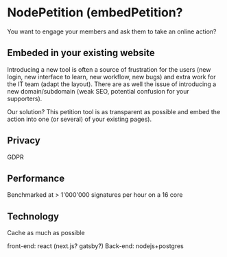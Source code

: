 # NodePetition (embedPetition?

You want to engage your members and ask them to take an online action? 

## Embeded in your existing website

Introducing a new tool is often a source of frustration for the users (new login, new interface to learn, new workflow, new bugs) and extra work for the IT team (adapt the layout). 
There are as well the issue of introducing a new domain/subdomain (weak SEO, potential confusion for your supporters).

Our solution? This petition tool is as transparent as possible and embed the action into one (or several) of your existing pages).


## Privacy
GDPR

## Performance

Benchmarked at > 1'000'000 signatures per hour on a 16 core

## Technology
Cache as much as possible

front-end: react (next.js? gatsby?)
Back-end: nodejs+postgres



